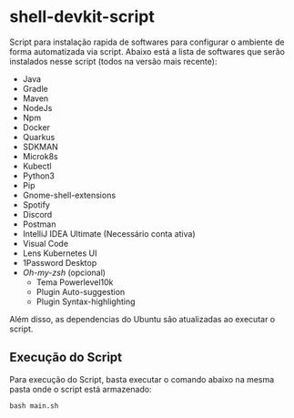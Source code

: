 # shell-devkit-script
Script para instalação rapida de softwares para configurar o ambiente de forma automatizada via script. Abaixo está a lista de softwares que serão instalados nesse script (todos na versão mais recente):

- Java
- Gradle
- Maven
- NodeJs
- Npm
- Docker
- Quarkus
- SDKMAN
- Microk8s
- Kubectl
- Python3
- Pip
- Gnome-shell-extensions
- Spotify
- Discord
- Postman
- IntelliJ IDEA Ultimate (Necessário conta ativa)
- Visual Code
- Lens Kubernetes UI
- 1Password Desktop
- _Oh-my-zsh_ (opcional)
    - Tema Powerlevel10k
    - Plugin Auto-suggestion
    - Plugin Syntax-highlighting


Além disso, as dependencias do Ubuntu são atualizadas ao executar o script.

## Execução do Script
Para execução do Script, basta executar o comando abaixo na mesma pasta onde o script está armazenado:

```shell
bash main.sh 
```
